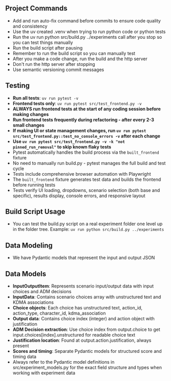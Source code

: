 ## Project Commands

- Add and run auto-fix command before commits to ensure code quality and consistency
- Use the uv created .venv when trying to run python code or python tests
- Run the uv run python src/build.py ../experiments call after you stop so you can test things manually
- Run the build script after pausing
- Remember to run the build script so you can manually test
- After you make a code change, run the build and the http server
- Don't run the http server after stopping
- Use semantic versioning commit messages

## Testing

- **Run all tests**: `uv run pytest -v`
- **Frontend tests only**: `uv run pytest src/test_frontend.py -v`
- **ALWAYS run frontend tests at the start of any coding session before making changes**
- **Run frontend tests frequently during refactoring - after every 2-3 small changes**
- **If making UI or state management changes, run `uv run pytest src/test_frontend.py::test_no_console_errors -v` after each change**
- **Use `uv run pytest src/test_frontend.py -v -k "not pinned_run_removal"` to skip known flaky tests**
- Pytest automatically handles the build process via the `built_frontend` fixture
- No need to manually run build.py - pytest manages the full build and test cycle
- Tests include comprehensive browser automation with Playwright
- The `built_frontend` fixture generates test data and builds the frontend before running tests
- Tests verify UI loading, dropdowns, scenario selection (both base and specific), results display, console errors, and responsive layout

## Build Script Usage

- You can test the build.py script on a real experiment folder one level up in the folder tree. Example: `uv run python src/build.py ../experiments`

## Data Modeling

- We have Pydantic models that represent the input and output JSON

## Data Models

- **InputOutputItem**: Represents scenario input/output data with input choices and ADM decisions
- **InputData**: Contains scenario choices array with unstructured text and KDMA associations
- **Choice objects**: Each choice has unstructured text, action_id, action_type, character_id, kdma_association
- **Output data**: Contains choice index (integer) and action object with justification
- **ADM Decision extraction**: Use choice index from output.choice to get input.choices[index].unstructured for readable choice text
- **Justification location**: Found at output.action.justification, always present
- **Scores and timing**: Separate Pydantic models for structured score and timing data
- Always refer to the Pydantic model definitions in src/experiment_models.py for the exact field structure and types when working with experiment data